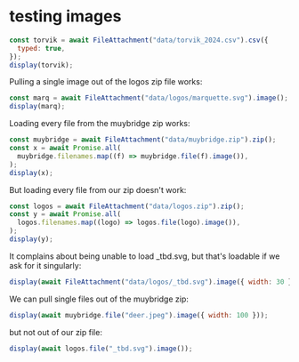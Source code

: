 # testing images

```js echo
const torvik = await FileAttachment("data/torvik_2024.csv").csv({
  typed: true,
});
display(torvik);
```

Pulling a single image out of the logos zip file works:

```js echo
const marq = await FileAttachment("data/logos/marquette.svg").image();
display(marq);
```

Loading every file from the muybridge zip works:

```js echo
const muybridge = await FileAttachment("data/muybridge.zip").zip();
const x = await Promise.all(
  muybridge.filenames.map((f) => muybridge.file(f).image()),
);
display(x);
```

But loading every file from our zip doesn't work:

```js echo
const logos = await FileAttachment("data/logos.zip").zip();
const y = await Promise.all(
  logos.filenames.map((logo) => logos.file(logo).image()),
);
display(y);
```

It complains about being unable to load \_tbd.svg, but that's loadable if we ask for it singularly:

```js echo
display(await FileAttachment("data/logos/_tbd.svg").image({ width: 30 }));
```

We can pull single files out of the muybridge zip:

```js echo
display(await muybridge.file("deer.jpeg").image({ width: 100 }));
```

but not out of our zip file:

```js echo
display(await logos.file("_tbd.svg").image());
```
